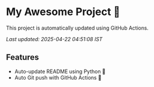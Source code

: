 # My Awesome Project 🚀

This project is automatically updated using GitHub Actions.

_Last updated: 2025-04-22 04:51:08 IST_

## Features
- Auto-update README using Python 🐍
- Auto Git push with GitHub Actions 🤖
